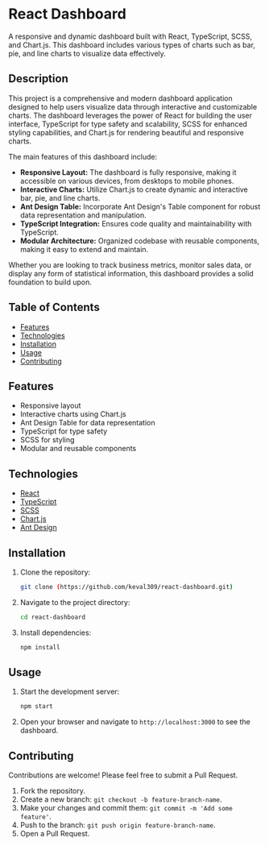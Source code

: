 # React Dashboard

A responsive and dynamic dashboard built with React, TypeScript, SCSS, and Chart.js. This dashboard includes various types of charts such as bar, pie, and line charts to visualize data effectively.

## Description

This project is a comprehensive and modern dashboard application designed to help users visualize data through interactive and customizable charts. The dashboard leverages the power of React for building the user interface, TypeScript for type safety and scalability, SCSS for enhanced styling capabilities, and Chart.js for rendering beautiful and responsive charts.

The main features of this dashboard include:
- **Responsive Layout:** The dashboard is fully responsive, making it accessible on various devices, from desktops to mobile phones.
- **Interactive Charts:** Utilize Chart.js to create dynamic and interactive bar, pie, and line charts.
- **Ant Design Table:** Incorporate Ant Design's Table component for robust data representation and manipulation.
- **TypeScript Integration:** Ensures code quality and maintainability with TypeScript.
- **Modular Architecture:** Organized codebase with reusable components, making it easy to extend and maintain.

Whether you are looking to track business metrics, monitor sales data, or display any form of statistical information, this dashboard provides a solid foundation to build upon.

## Table of Contents

- [Features](#features)
- [Technologies](#technologies)
- [Installation](#installation)
- [Usage](#usage)
- [Contributing](#contributing)



## Features

- Responsive layout
- Interactive charts using Chart.js
- Ant Design Table for data representation
- TypeScript for type safety
- SCSS for styling
- Modular and reusable components

## Technologies

- [React](https://reactjs.org/)
- [TypeScript](https://www.typescriptlang.org/)
- [SCSS](https://sass-lang.com/)
- [Chart.js](https://www.chartjs.org/)
- [Ant Design](https://ant.design/)

## Installation

1. Clone the repository:
    ```bash
    git clone (https://github.com/keval309/react-dashboard.git)
    ```
2. Navigate to the project directory:
    ```bash
    cd react-dashboard
    ```
3. Install dependencies:
    ```bash
    npm install
    ```

## Usage

1. Start the development server:
    ```bash
    npm start
    ```
2. Open your browser and navigate to `http://localhost:3000` to see the dashboard.

## Contributing

Contributions are welcome! Please feel free to submit a Pull Request.

1. Fork the repository.
2. Create a new branch: `git checkout -b feature-branch-name`.
3. Make your changes and commit them: `git commit -m 'Add some feature'`.
4. Push to the branch: `git push origin feature-branch-name`.
5. Open a Pull Request.


